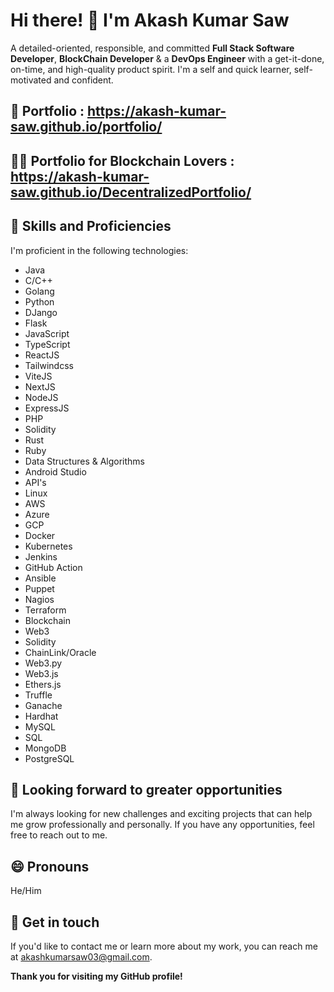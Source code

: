 # Hi there! 👋 I'm Akash Kumar Saw
A detailed-oriented, responsible, and committed **Full Stack Software Developer**, **BlockChain Developer** & a **DevOps Engineer** with a get-it-done, on-time, and high-quality product spirit. I'm a self and quick learner, self-motivated and confident.

## 👼 Portfolio : https://akash-kumar-saw.github.io/portfolio/
## 👼👼 Portfolio for Blockchain Lovers : https://akash-kumar-saw.github.io/DecentralizedPortfolio/

## 🔭 Skills and Proficiencies
I'm proficient in the following technologies:
- Java
- C/C++
- Golang
- Python
- DJango
- Flask
- JavaScript
- TypeScript
- ReactJS
- Tailwindcss
- ViteJS
- NextJS
- NodeJS
- ExpressJS
- PHP
- Solidity
- Rust
- Ruby
- Data Structures & Algorithms
- Android Studio
- API's
- Linux
- AWS
- Azure
- GCP
- Docker
- Kubernetes
- Jenkins
- GitHub Action
- Ansible
- Puppet
- Nagios
- Terraform
- Blockchain
- Web3
- Solidity
- ChainLink/Oracle
- Web3.py
- Web3.js
- Ethers.js
- Truffle
- Ganache
- Hardhat
- MySQL
- SQL
- MongoDB
- PostgreSQL

## 🤔 Looking forward to greater opportunities
I'm always looking for new challenges and exciting projects that can help me grow professionally and personally. If you have any opportunities, feel free to reach out to me.

## 😄 Pronouns
He/Him

## 💬 Get in touch
If you'd like to contact me or learn more about my work, you can reach me at akashkumarsaw03@gmail.com.

**Thank you for visiting my GitHub profile!**
